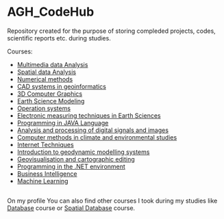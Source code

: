 # AGH_CodeHub
Repository created for the purpose of storing compleded projects, codes, scientific reports etc. during studies.

Courses:
- [Multimedia data Analysis](https://github.com/filiphalys02/AGH_CodeHub/tree/main/Analiza-danych-multimedialnych)
- [Spatial data Analysis](https://github.com/filiphalys02/AGH_CodeHub/tree/main/Analiza-danych-przestrzennych)
- [Numerical methods](https://github.com/filiphalys02/AGH_CodeHub/tree/main/Metody-numeryczne)
- [CAD systems in geoinformatics](https://github.com/filiphalys02/AGH_CodeHub/tree/main/Systemy-CAD-w-geoinformatyce)
- [3D Computer Graphics](https://github.com/filiphalys02/AGH_CodeHub/tree/main/Grafika-komputerowa-3D)
- [Earth Science Modeling](https://github.com/filiphalys02/AGH_CodeHub/tree/main/Modelowanie-w-naukach-o-ziemii)
- [Operation systems](https://github.com/filiphalys02/AGH_CodeHub/tree/main/Systemy-operacyjne)
- [Electronic measuring techniques in Earth Sciences](https://github.com/filiphalys02/AGH_CodeHub/tree/main/Elektorniczne-metody-pomiarowe)
- [Programming in JAVA Language](https://github.com/filiphalys02/AGH_CodeHub/tree/main/Programowanie-obiektowe-w-Javie)
- [Analysis and processing of digital signals and images](https://github.com/filiphalys02/AGH_CodeHub/tree/main/Analiza-i-przetwarzanie-sygna%C5%82%C3%B3w-i-obraz%C3%B3w-cyfrowych)
- [Computer methods in climate and environmental studies](https://github.com/filiphalys02/AGH_CodeHub/tree/main/Metody-badania-klimatu-i-%C5%9Brodowiska)
- [Internet Techniques](https://github.com/filiphalys02/AGH_CodeHub/tree/main/Techniki-internetowe)
- [Introduction to geodynamic modelling systems](https://github.com/filiphalys02/AGH_CodeHub/tree/main/Podstawy-modelowa%C5%84-geodynamicznych)
- [Geovisualisation and cartographic editing](https://github.com/filiphalys02/AGH_CodeHub/tree/main/Geowizualizacja-i-edycja-kartograficzna)
- [Programming in the .NET environment](https://github.com/filiphalys02/AGH_CodeHub/tree/main/Programowanie-w-%C5%9Brodowisku-.NET)
- [Business Intelligence](https://github.com/filiphalys02/AGH_CodeHub/tree/main/Inteligencja-biznesowa)
- [Machine Learning](https://github.com/filiphalys02/AGH_CodeHub/tree/main/Uczenie-maszynowe)

##
On my profile You can also find other courses I took during my studies like [Database](https://github.com/filiphalys02/Database) course or [Spatial Database](https://github.com/filiphalys02/Spatial-database) course.
